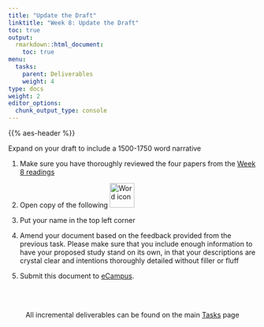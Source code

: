 ```yaml
---
title: "Update the Draft"
linktitle: "Week 8: Update the Draft"
toc: true
output:
  rmarkdown::html_document:
    toc: true
menu:
  tasks:
    parent: Deliverables
    weight: 4
type: docs
weight: 2
editor_options: 
  chunk_output_type: console
---
```


{{% aes-header %}}

<style>
ul {
    margin-left: 1.5em
}
</style>

Expand on your draft to include a 1500-1750 word narrative

1.  Make sure you have thoroughly reviewed the four papers from the [Week 8 readings](/readings/08-readings/)

2.  Open copy of the following <img src="/logos/word-ico.png" alt="Word icon" width="50">

3.  Put your name in the top left corner

4.  Amend your document based on the feedback provided from the previous task. Please make sure that you include enough information to have your proposed study stand on its own, in that your descriptions are crystal clear and intentions thoroughly detailed without filler or fluff

5.  Submit this document to <a target="_blank" href="https://ecampus.wvu.edu/">eCampus</a>.<br><br>

<br />

<center>
<p id="rounded_corners">
All incremental deliverables can be found on the main <a href="/tasks/#deliverables">Tasks</a> page
<p>
</center>
